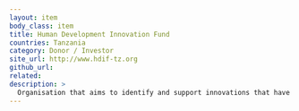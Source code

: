 ```yaml
---
layout: item
body_class: item
title: Human Development Innovation Fund
countries: Tanzania
category: Donor / Investor
site_url: http://www.hdif-tz.org
github_url: 
related: 
description: >
  Organisation that aims to identify and support innovations that have the potential to create social impact in education, health and, water, sanitation and hygiene (WASH) across Tanzania
---
```

